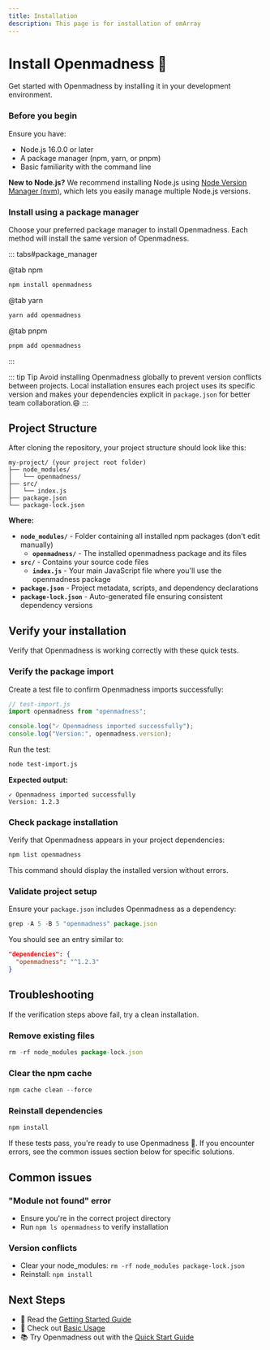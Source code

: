 ```yaml
---
title: Installation
description: This page is for installation of omArray
---
```


# Install Openmadness :rocket:

Get started with Openmadness by installing it in your development environment.

### Before you begin

Ensure you have:

- Node.js 16.0.0 or later
- A package manager (npm, yarn, or pnpm)
- Basic familiarity with the command line

**New to Node.js?** We recommend installing Node.js using [Node Version Manager (nvm)](https://github.com/nvm-sh/nvm), which lets you easily manage multiple Node.js versions.

### Install using a package manager

Choose your preferred package manager to install Openmadness. Each method will install the same version of Openmadness.

::: tabs#package_manager

@tab npm

```bash
npm install openmadness
```

@tab yarn

```bash
yarn add openmadness
```

@tab pnpm

```bash
pnpm add openmadness
```

:::

::: tip Tip
Avoid installing Openmadness globally to prevent version conflicts between projects. Local installation ensures each project uses its specific version and makes your dependencies explicit in `package.json` for better team collaboration.:smile:
:::

## Project Structure

After cloning the repository, your project structure should look like this:

```
my-project/ (your project root folder)
├── node_modules/
│   └── openmadness/
├── src/
│   └── index.js
├── package.json
└── package-lock.json
```

**Where:**

- **`node_modules/`** - Folder containing all installed npm packages (don't edit manually)
  - **`openmadness/`** - The installed openmadness package and its files
- **`src/`** - Contains your source code files
  - **`index.js`** - Your main JavaScript file where you'll use the openmadness package
- **`package.json`** - Project metadata, scripts, and dependency declarations
- **`package-lock.json`** - Auto-generated file ensuring consistent dependency versions

## Verify your installation

Verify that Openmadness is working correctly with these quick tests.

### Verify the package import

Create a test file to confirm Openmadness imports successfully:

```js
// test-import.js
import openmadness from "openmadness";

console.log("✓ Openmadness imported successfully");
console.log("Version:", openmadness.version);
```

Run the test:

```bash
node test-import.js
```

**Expected output:**

```
✓ Openmadness imported successfully
Version: 1.2.3
```

### Check package installation

Verify that Openmadness appears in your project dependencies:

```js
npm list openmadness
```

This command should display the installed version without errors.

### Validate project setup

Ensure your `package.json` includes Openmadness as a dependency:

```js
grep -A 5 -B 5 "openmadness" package.json
```

You should see an entry similar to:

```json
"dependencies": {
  "openmadness": "^1.2.3"
}
```

## Troubleshooting

If the verification steps above fail, try a clean installation.

### Remove existing files

```js
rm -rf node_modules package-lock.json
```

### Clear the npm cache

```js
npm cache clean --force
```

### Reinstall dependencies

```js
npm install
```

If these tests pass, you're ready to use Openmadness 🚀. If you encounter errors, see the common issues section below for specific solutions.

## Common issues

### "Module not found" error

- Ensure you're in the correct project directory
- Run `npm ls openmadness` to verify installation

### Version conflicts

- Clear your node_modules: `rm -rf node_modules package-lock.json`
- Reinstall: `npm install`

## Next Steps

- 📖 Read the [Getting Started Guide](/get-started/get-started.md)
- 🚀 Check out [Basic Usage](/get-started/basic-usage.md)
- 📚 Try Openmadness out with the [Quick Start Guide](/get-started/quick-start.md)
